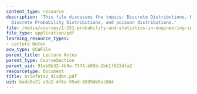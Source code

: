 ```yaml
---
content_type: resource
description: 'This file discusses the topics: Discrete Distributions, Examples of
  Discrete Probability Distributions, and poisson distributions.'
file: /media/courses/1-151-probability-and-statistics-in-engineering-spring-2005/bada5e21a3a24f6e95ed8899db5ec884_briefnts2_disdbn.pdf
file_type: application/pdf
learning_resource_types:
- Lecture Notes
ocw_type: OCWFile
parent_title: Lecture Notes
parent_type: CourseSection
parent_uid: 91eb0b32-4b9e-7374-b85b-2bb1f623dfa2
resourcetype: Document
title: briefnts2_disdbn.pdf
uid: bada5e21-a3a2-4f6e-95ed-8899db5ec884
---
```

